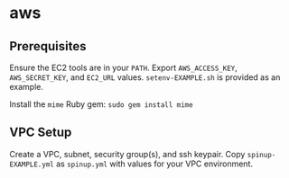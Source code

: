 aws
===

Prerequisites
-------------
Ensure the EC2 tools are in your `PATH`. Export `AWS_ACCESS_KEY`, `AWS_SECRET_KEY`,
and `EC2_URL` values. `setenv-EXAMPLE.sh` is provided as an example.

Install the `mime` Ruby gem: `sudo gem install mime`

VPC Setup
---------
Create a VPC, subnet, security group(s), and ssh keypair. Copy `spinup-EXAMPLE.yml`
as `spinup.yml` with values for your VPC environment.
